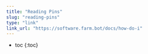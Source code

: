 ```yaml
---
title: "Reading Pins"
slug: "reading-pins"
type: "link"
link_url: "https://software.farm.bot/docs/how-do-i"
---
```


* toc
{:toc}

